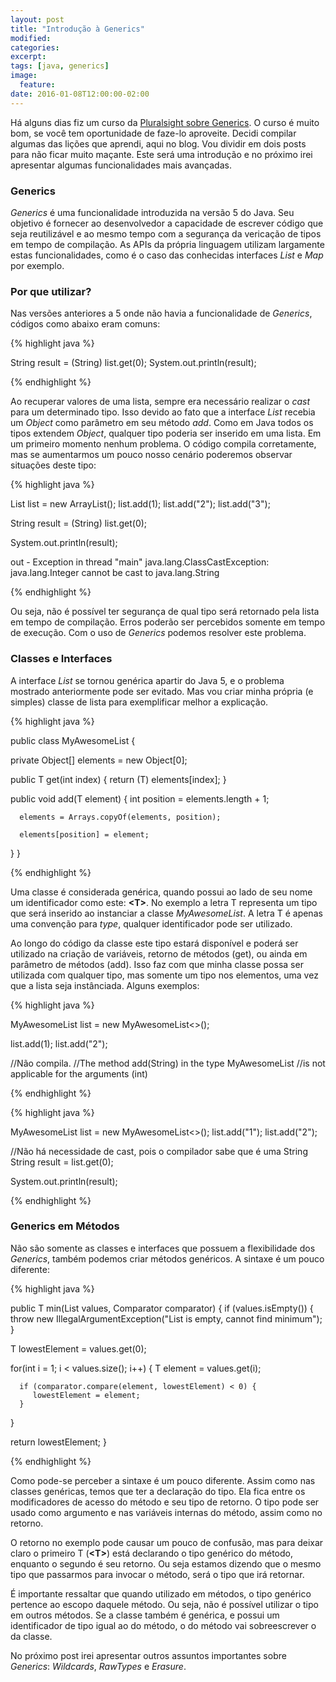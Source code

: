 ```yaml
---
layout: post
title: "Introdução à Generics"
modified:
categories: 
excerpt:
tags: [java, generics]
image:
  feature:
date: 2016-01-08T12:00:00-02:00
---
```


Há alguns dias fiz um curso da [Pluralsight sobre Generics](https://app.pluralsight.com/library/courses/java-generics/table-of-contents). O curso é muito bom, se você tem oportunidade de faze-lo aproveite. Decidi compilar algumas das lições que aprendi, aqui no blog. Vou dividir em dois posts para não ficar muito maçante. Este será uma introdução e no próximo irei apresentar algumas funcionalidades mais avançadas.

### Generics

*Generics* é uma funcionalidade introduzida na versão 5 do Java. Seu objetivo é fornecer ao desenvolvedor a capacidade de escrever código que seja reutilizável e ao mesmo tempo com a segurança da vericação de tipos em tempo de compilação. As APIs da própria linguagem utilizam largamente estas funcionalidades, como é o caso das conhecidas interfaces *List* e *Map* por exemplo.

### Por que utilizar?

Nas versões anteriores a 5 onde não havia a funcionalidade de *Generics*, códigos como abaixo eram comuns:

{% highlight java %}

String result = (String) list.get(0);
System.out.println(result);

{% endhighlight %}

Ao recuperar valores de uma lista, sempre era necessário realizar o *cast* para um determinado tipo. Isso devido ao fato que a interface *List* recebia um *Object* como parâmetro em seu método *add*. Como em Java todos os tipos extendem *Object*, qualquer tipo poderia ser inserido em uma lista. Em um primeiro momento nenhum problema. O código compila corretamente, mas se aumentarmos um pouco nosso cenário poderemos observar situações deste tipo:

{% highlight java %}

List list = new ArrayList();
list.add(1);
list.add("2");
list.add("3");

String result = (String) list.get(0);

System.out.println(result);

out - Exception in thread "main" java.lang.ClassCastException:
 java.lang.Integer cannot be cast to java.lang.String

{% endhighlight %}

Ou seja, não é possível ter segurança de qual tipo será retornado pela lista em tempo de compilação. Erros poderão ser percebidos somente em tempo de execução. Com o uso de *Generics* podemos resolver este problema. 

### Classes e Interfaces

A interface *List* se tornou genérica apartir do Java 5, e o problema mostrado anteriormente pode ser evitado. Mas vou criar minha própria (e simples) classe de lista para exemplificar melhor a explicação.

{% highlight java %}

public class MyAwesomeList<T> {
	
   private Object[] elements = new Object[0];

   public T get(int index) {
      return (T) elements[index];
   }

   public void add(T element) {
      int position = elements.length + 1;
	
      elements = Arrays.copyOf(elements, position);
	
      elements[position] = element;
   }
}

{% endhighlight %}

Uma classe é considerada genérica, quando possui ao lado de seu nome um identificador como este: **\<T\>**. No exemplo a letra T representa um tipo que será inserido ao instanciar a classe *MyAwesomeList*. A letra T é apenas uma convenção para *type*, qualquer identificador pode ser utilizado.

Ao longo do código da classe este tipo estará disponível e poderá ser utilizado na criação de variáveis, retorno de métodos (get), ou ainda em parâmetro de métodos (add). Isso faz com que minha classe possa ser utilizada com qualquer tipo, mas somente um tipo nos elementos, uma vez que a lista seja instânciada. Alguns exemplos:

{% highlight java %}

MyAwesomeList<String> list = new MyAwesomeList<>();

list.add(1);
list.add("2");

//Não compila. 
//The method add(String) in the type MyAwesomeList<String>
//is not applicable for the arguments (int)

{% endhighlight %}

{% highlight java %}

MyAwesomeList<String> list = new MyAwesomeList<>();
list.add("1");
list.add("2");

//Não há necessidade de cast, pois o compilador sabe que é uma String
String result = list.get(0);

System.out.println(result);

{% endhighlight %}

### Generics em Métodos

Não são somente as classes e interfaces que possuem a flexibilidade dos *Generics*, também podemos criar métodos genéricos. A sintaxe é um pouco diferente:

{% highlight java %}

public <T> T min(List<T> values, Comparator<T> comparator) {
   if (values.isEmpty()) {
      throw new IllegalArgumentException("List is empty, cannot find minimum");
   }
	
   T lowestElement = values.get(0);
	
   for(int i = 1; i < values.size(); i++) {
      T element = values.get(i);
		
      if (comparator.compare(element, lowestElement) < 0) {
         lowestElement = element;
      }
   }
	
   return lowestElement;
}

{% endhighlight %}

Como pode-se perceber a sintaxe é um pouco diferente. Assim como nas classes genéricas, temos que ter a declaração do tipo. Ela fica entre os modificadores de acesso do método e seu tipo de retorno. O tipo pode ser usado como argumento e nas variáveis internas do método, assim como no retorno.

O retorno no exemplo pode causar um pouco de confusão, mas para deixar claro o primeiro T (**\<T\>**) está declarando o tipo genérico do método, enquanto o segundo é seu retorno. Ou seja estamos dizendo que o mesmo tipo que passarmos para invocar o método, será o tipo que irá retornar.

É importante ressaltar que quando utilizado em métodos, o tipo genérico pertence ao escopo daquele método. Ou seja, não é possível utilizar o tipo em outros métodos. Se a classe também é genérica, e possui um identificador de tipo igual ao do método, o do método vai sobreescrever o da classe.

No próximo post irei apresentar outros assuntos importantes sobre *Generics*: *Wildcards*, *RawTypes* e *Erasure*. 